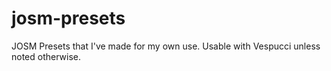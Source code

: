 # josm-presets
JOSM Presets that I've made for my own use. Usable with Vespucci unless noted otherwise.
